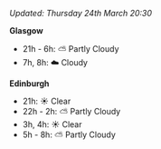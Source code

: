 *Updated: Thursday 24th March 20:30*

**Glasgow**

* 21h - 6h: :partly_sunny: Partly Cloudy
* 7h, 8h: :cloud: Cloudy

**Edinburgh**

* 21h: :sunny: Clear
* 22h - 2h: :partly_sunny: Partly Cloudy
* 3h, 4h: :sunny: Clear
* 5h - 8h: :partly_sunny: Partly Cloudy
